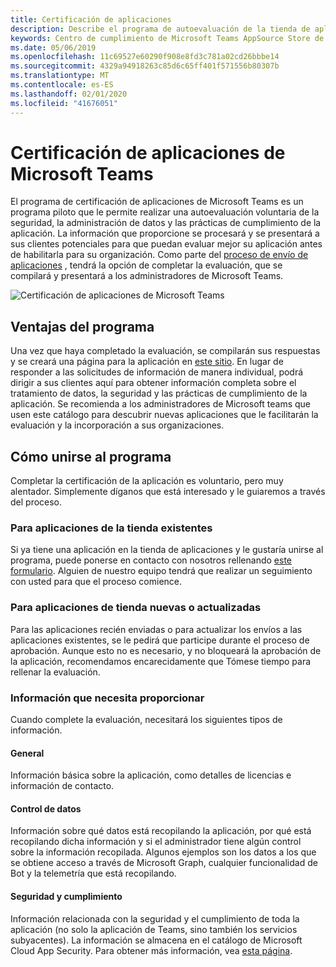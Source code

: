 ```yaml
---
title: Certificación de aplicaciones
description: Describe el programa de autoevaluación de la tienda de aplicaciones
keywords: Centro de cumplimiento de Microsoft Teams AppSource Store de certificación de aplicaciones
ms.date: 05/06/2019
ms.openlocfilehash: 11c69527e60290f908e8fd3c781a02cd26bbbe14
ms.sourcegitcommit: 4329a94918263c85d6c65ff401f571556b80307b
ms.translationtype: MT
ms.contentlocale: es-ES
ms.lasthandoff: 02/01/2020
ms.locfileid: "41676051"
---
```

# <a name="microsoft-teams-app-certification"></a>Certificación de aplicaciones de Microsoft Teams

El programa de certificación de aplicaciones de Microsoft Teams es un programa piloto que le permite realizar una autoevaluación voluntaria de la seguridad, la administración de datos y las prácticas de cumplimiento de la aplicación. La información que proporcione se procesará y se presentará a sus clientes potenciales para que puedan evaluar mejor su aplicación antes de habilitarla para su organización. Como parte del [proceso de envío de aplicaciones](~/concepts/deploy-and-publish/apps-publish.md) , tendrá la opción de completar la evaluación, que se compilará y presentará a los administradores de Microsoft Teams.

![Certificación de aplicaciones de Microsoft Teams](~/assets/images/self-assessment.png)

## <a name="program-benefits"></a>Ventajas del programa

Una vez que haya completado la evaluación, se compilarán sus respuestas y se creará una página para la aplicación en [este sitio](https://aka.ms/AppCertification). En lugar de responder a las solicitudes de información de manera individual, podrá dirigir a sus clientes aquí para obtener información completa sobre el tratamiento de datos, la seguridad y las prácticas de cumplimiento de la aplicación. Se recomienda a los administradores de Microsoft teams que usen este catálogo para descubrir nuevas aplicaciones que le facilitarán la evaluación y la incorporación a sus organizaciones.

## <a name="how-to-join-the-program"></a>Cómo unirse al programa

Completar la certificación de la aplicación es voluntario, pero muy alentador. Simplemente díganos que está interesado y le guiaremos a través del proceso.

### <a name="for-existing-store-apps"></a>Para aplicaciones de la tienda existentes

Si ya tiene una aplicación en la tienda de aplicaciones y le gustaría unirse al programa, puede ponerse en contacto con nosotros rellenando [este formulario](https://forms.office.com/Pages/ResponsePage.aspx?id=v4j5cvGGr0GRqy180BHbR3oKPRKv815GlRdzCCYPJGZUOUgzSUtFNU8yOFpYR0oyWElHVkxHODhQUyQlQCN0PWcu). Alguien de nuestro equipo tendrá que realizar un seguimiento con usted para que el proceso comience.

### <a name="for-new-or-updated-store-apps"></a>Para aplicaciones de tienda nuevas o actualizadas

Para las aplicaciones recién enviadas o para actualizar los envíos a las aplicaciones existentes, se le pedirá que participe durante el proceso de aprobación. Aunque esto no es necesario, y no bloqueará la aprobación de la aplicación, recomendamos encarecidamente que Tómese tiempo para rellenar la evaluación.

### <a name="information-youll-need-to-provide"></a>Información que necesita proporcionar

Cuando complete la evaluación, necesitará los siguientes tipos de información.

#### <a name="general"></a>General

Información básica sobre la aplicación, como detalles de licencias e información de contacto.

#### <a name="data-handling"></a>Control de datos

Información sobre qué datos está recopilando la aplicación, por qué está recopilando dicha información y si el administrador tiene algún control sobre la información recopilada. Algunos ejemplos son los datos a los que se obtiene acceso a través de Microsoft Graph, cualquier funcionalidad de Bot y la telemetría que está recopilando.

#### <a name="security--compliance"></a>Seguridad y cumplimiento

Información relacionada con la seguridad y el cumplimiento de toda la aplicación (no solo la aplicación de Teams, sino también los servicios subyacentes). La información se almacena en el catálogo de Microsoft Cloud App Security. Para obtener más información, vea [esta página](/cloud-app-security/attest-your-app).

